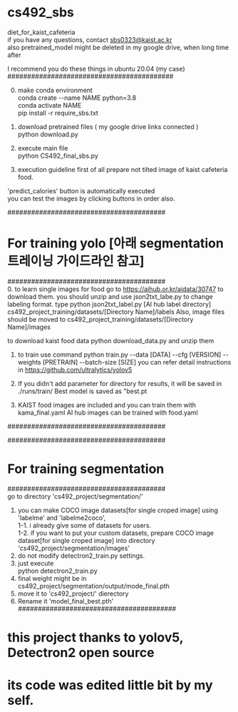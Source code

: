 # cs492_sbs
diet_for_kaist_cafeteria  
if you have any questions, contact sbs0323@kaist.ac.kr  
also pretrained_model might be deleted in my google drive, when long time after  

I recommend you do these things in ubuntu 20.04 (my case)  
##########################################  

0. make conda environment   
conda create --name NAME python=3.8  
conda activate NAME  
pip install -r require_sbs.txt  
 
1. download pretrained files ( my google drive links connected )  
python download.py  

2. execute main file  
python CS492_final_sbs.py  

3. execution guideline
first of all prepare not tilted image of kaist cafeteria food.  

'predict_calories' button is automatically executed    
you can test the images by clicking buttons in order also.    

########################################  

# For training yolo [아래 segmentation 트레이닝 가이드라인 참고] 

########################################  
0. to learn single images for food go to https://aihub.or.kr/aidata/30747 to download them.
   you should unzip and use json2txt_labe.py to change labeling format.
   type python json2txt_label.py [AI hub label directory] cs492_project_training/datasets/[Directory Name]/labels
   Also, image files should be moved to cs492_project_training/datasets/[Directory Name]/images

   to download kaist food data python download_data.py and unzip them
   
1. to train use command
  python train.py --data [DATA] --cfg [VERSION] --weights [PRETRAIN] --batch-size [SIZE]
  you can refer detail instructions in https://github.com/ultralytics/yolov5

2. If you didn't add parameter for directory for results, it will be saved in ./runs/train/
   Best model is saved as "best.pt
   
3. KAIST food images are included and you can train them with kama_final.yaml
   AI hub images can be trained with food.yaml

########################################  

########################################  

# For training segmentation  

########################################  
go to directory 'cs492_project/segmentation/'  
1. you can make COCO image datasets[for single croped image] using 'labelme' and 'labelme2coco',   
1-1. i already give some of datasets for users.  
1-2. if you want to put your custom datasets, prepare COCO image dataset[for single croped image] into directory 'cs492_project/segmentation/images'  
2. do not modify detectron2_train.py settings.   
3. just execute  
   python detectron2_train.py  
4. final weight might be in cs492_project/segmentation/output/mode_final.pth  
5. move it to 'cs492_project/' dierectory  
6. Rename it 'model_final_best.pth'  
########################################  

# this project thanks to yolov5, Detectron2 open source    
# its code was edited little bit by my self.  
